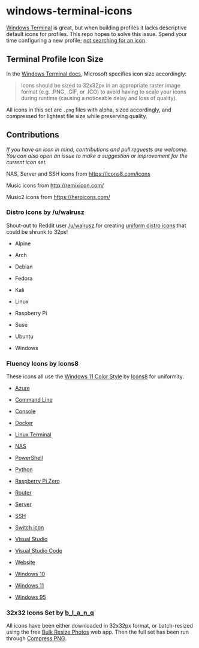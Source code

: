 # windows-terminal-icons

[Windows Terminal](https://github.com/microsoft/terminal) is great, but when building profiles it lacks descriptive default icons for profiles. This repo hopes to solve this issue. Spend your time configuring a new profile; [not searching for an icon](https://github.com/microsoft/terminal/issues/1918).

## Terminal Profile Icon Size

In the [Windows Terminal docs](https://docs.microsoft.com/en-us/windows/terminal/customize-settings/profile-appearance#icons), Microsoft specifies icon size accordingly:

> Icons should be sized to 32x32px in an appropriate raster image format (e.g. .PNG, .GIF, or .ICO) to avoid having to scale your icons during runtime (causing a noticeable delay and loss of quality).

All icons in this set are `.png` files with alpha, sized accordingly, and compressed for lightest file size while preserving quality.

## Contributions

*If you have an icon in mind, contributions and pull requests are welcome. You can also open an issue to make a suggestion or improvement for the current icon set.*

NAS, Server and SSH icons from https://icons8.com/icons

Music icons from http://remixicon.com/

Music2 icons from https://heroicons.com/

### Distro Icons by /u/walrusz

Shout-out to Reddit user [/u/walrusz](https://www.reddit.com/user/walrusz/) for creating [uniform distro icons](https://www.reddit.com/r/linux/comments/nt1tm9/i_made_a_uniform_icon_set_of_linux_distribution) that could be shrunk to 32px!

- Alpine

- Arch

- Debian

- Fedora

- Kali

- Linux

- Raspberry Pi

- Suse

- Ubuntu

- Windows

### Fluency Icons by Icons8

These icons all use the [Windows 11 Color Style](https://icons8.com/icons/fluency) by [Icons8](https://icons8.com) for uniformity.

- [Azure](https://icons8.com/icon/VLKafOkk3sBX/azure)

- [Command Line](https://icons8.com/icon/9hLY0P1ixONa/command-line)

- [Console](https://icons8.com/icon/WbRVMGxHh74X/console)

- [Docker](https://icons8.com/icon/cdYUlRaag9G9/docker)

- [Linux Terminal](https://icons8.com/icon/UjcGNVXknmz3/linux-terminal)

- [NAS](https://icons8.com/icon/kky49i5WwWnZ/nas)

- [PowerShell](https://icons8.com/icon/FwaVI1qCE7hQ/powershell)

- [Python](https://icons8.com/icon/l75OEUJkPAk4/python)

- [Raspberry Pi Zero](https://icons8.com/icon/5EYEEFNUn9F9/raspberry-pi-zero)

- [Router](https://icons8.com/icon/ijwjXWMdoPVL/router)

- [Server](https://icons8.com/icon/Zf6mA5BR1U2Z/server)

- [SSH](https://icons8.com/icon/jvG0SNoeBULk/ssh)

- [Switch icon](https://icons8.com/icon/2B8DG2cqJoxx/switch)

- [Visual Studio](https://icons8.com/icon/ezj3zaVtImPg/visual-studio)

- [Visual Studio Code](https://icons8.com/icon/0OQR1FYCuA9f/visual-studio-code-2019)

- [Website](https://icons8.com/icon/VJz2Ob51dvZJ/website)

- [Windows 10](https://icons8.com/icon/gXoJoyTtYXFg/windows-10)

- [Windows 11](https://icons8.com/icon/TuXN3JNUBGOT/windows-11)

- [Windows 95](https://icons8.com/icon/mdhenbUr2yHg/windows-95)

### 32x32 Icons Set by [b_l_a_n_q](https://github.com/brendanquine/windows-terminal-icons)

All icons have been either downloaded in 32x32px format, or batch-resized using the free [Bulk Resize Photos](https://bulkresizephotos.com) web app. Then the full set has been run through [Compress PNG](https://compresspng.com/). 